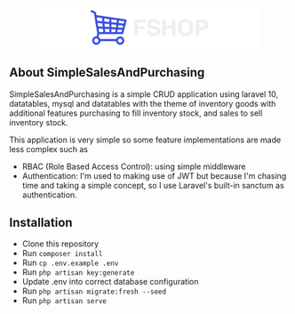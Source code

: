 <p align="center"><a href="https://laravel.com" target="_blank"><img src="https://github.com/fahmad480/SimpleSalesAndPurchasing/blob/main/public/src/images/logo/logo.png?raw=true" width="400" alt="SimpleSalesAndPurchasing Logo"></a></p>

## About SimpleSalesAndPurchasing

SimpleSalesAndPurchasing is a simple CRUD application using laravel 10, datatables, mysql and datatables with the theme of inventory goods with additional features purchasing to fill inventory stock, and sales to sell inventory stock.

This application is very simple so some feature implementations are made less complex such as

-   RBAC (Role Based Access Control): using simple middleware
-   Authentication: I'm used to making use of JWT but because I'm chasing time and taking a simple concept, so I use Laravel's built-in sanctum as authentication.

## Installation

-   Clone this repository
-   Run `composer install`
-   Run `cp .env.example .env`
-   Run `php artisan key:generate`
-   Update .env into correct database configuration
-   Run `php artisan migrate:fresh --seed`
-   Run `php artisan serve`

